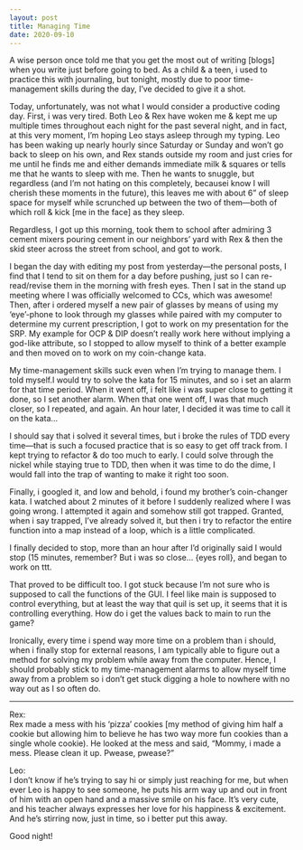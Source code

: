 ```yaml
---
layout: post
title: Managing Time
date: 2020-09-10
---
```


A wise person once told me that you get the most out of writing [blogs] when you write just before going to bed.  As a child & a teen, i used to practice this with journaling, but tonight, mostly due to poor time-management skills during the day, I’ve decided to give it a shot.

Today, unfortunately, was not what I would consider a productive coding day.  First, i was very tired.  Both Leo & Rex have woken me & kept me up multiple times throughout each night for the past several night, and in fact, at this very moment, I’m hoping Leo stays asleep through my typing.  Leo has been waking up nearly hourly since Saturday or Sunday and won’t go back to sleep on his own, and Rex stands outside my room and just cries for me until he finds me and either demands immediate milk & squares or tells me that he wants to sleep with me.  Then he wants to snuggle, but regardless (and I’m not hating on this completely, becausei know I will cherish these moments in the future), this leaves me with about 6” of sleep space for myself while scrunched up between the two of them—both of which roll & kick [me in the face] as they sleep.

Regardless, I got up this morning, took them to school after admiring 3 cement mixers pouring cement in our neighbors’ yard with Rex & then the skid steer across the street from school, and got to work.

I began the day with editing my post from yesterday—the personal posts, I find that I tend to sit on them for a day before pushing, just so I can re-read/revise them in the morning with fresh eyes.  Then I sat in the stand up meeting where I was officially welcomed to CCs, which was awesome!  Then, after i ordered myself a new pair of glasses by means of using my ‘eye’-phone to look through my glasses while paired with my computer to determine my current prescription, I got to work on my presentation for the SRP.  My example for OCP & DIP doesn’t really work here without implying a god-like attribute, so I stopped to allow myself to think of a better example and then moved on to work on my coin-change kata.

My time-management skills suck even when I’m trying to manage them.  I told myself.I would try to solve the kata for 15 minutes, and so i set an alarm for that time period.  When it went off, i felt like i was super close to getting it done, so I set another alarm.  When that one went off, I was that much closer, so I repeated, and again.  An hour later, I decided it was time to call it on the kata…

I should say that i solved it several times, but i broke the rules of TDD every time—that is such a focused practice that is so easy to get off track from.  I kept trying to refactor & do too much to early.  I could solve through the nickel while staying true to TDD, then when it was time to do the dime, I would fall into the trap of wanting to make it right too soon.  

Finally, i googled it, and low and behold, i found my brother’s coin-changer kata.  I watched about 2 minutes of it before I suddenly realized where I was going wrong.  I attempted it again and somehow still got trapped.  Granted, when i say trapped, I’ve already solved it, but then i try to refactor the entire function into a map instead of a loop, which is a little complicated.  

I finally decided to stop, more than an hour after I’d originally said I would stop (15 minutes, remember?  But i was so close… {eyes roll}, and began to work on ttt.  

That proved to be difficult too.  I got stuck because I’m not sure who is supposed to call the functions of the GUI.  I feel like main is supposed to control everything, but at least the way that quil is set up, it seems that it is controlling everything.  How do i get the values back to main to run the game?  

Ironically, every time i spend way more time on a problem than i should, when i finally stop for external reasons, I am typically able to figure out a method for solving my problem while away from the computer.  Hence, I should probably stick to my time-management alarms to allow myself time away from a problem so i don’t get stuck digging a hole to nowhere with no way out as I so often do.  

***
Rex:  
Rex made a mess with his ‘pizza’ cookies [my method of giving him half a cookie but allowing him to believe he has two way more fun cookies than a single whole cookie).  He looked at the mess and said, “Mommy, i made a mess.  Please clean it up. Pwease, pwease?”

Leo:  
I don’t know if he’s trying to say hi or simply just reaching for me, but when ever Leo is happy to see someone, he puts his arm way up and out in front of him with an open hand and a massive smile on his face.  It’s very cute, and his teacher always expresses her love for his happiness & excitement.  And he’s stirring now, just in time, so i better put this away.

Good night!
